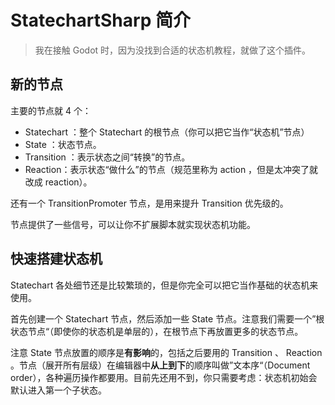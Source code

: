 # StatechartSharp 简介

> 我在接触 Godot 时，因为没找到合适的状态机教程，就做了这个插件。

## 新的节点

主要的节点就 4 个：

- Statechart ：整个 Statechart 的根节点（你可以把它当作“状态机”节点）
- State ：状态节点。
- Transition ：表示状态之间“转换”的节点。
- Reaction：表示状态“做什么”的节点（规范里称为 action ，但是太冲突了就改成 reaction）。

还有一个 TransitionPromoter 节点，是用来提升 Transition 优先级的。

节点提供了一些信号，可以让你不扩展脚本就实现状态机功能。

## 快速搭建状态机

Statechart 各处细节还是比较繁琐的，但是你完全可以把它当作基础的状态机来使用。

首先创建一个 Statechart 节点，然后添加一些 State 节点。注意我们需要一个”根状态节点“（即使你的状态机是单层的），在根节点下再放置更多的状态节点。

注意 State 节点放置的顺序是**有影响**的，包括之后要用的 Transition 、 Reaction 。节点（展开所有层级）在编辑器中**从上到下**的顺序叫做”文本序“（Document order），各种遍历操作都要用。目前先还用不到，你只需要考虑：状态机初始会默认进入第一个子状态。
